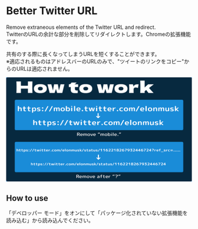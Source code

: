 # Better Twitter URL

Remove extraneous elements of the Twitter URL and redirect.  
TwitterのURLの余計な部分を削除してリダイレクトします。Chromeの拡張機能です。

共有のする際に長くなってしまうURLを短くすることができます。  
※適応されるものはアドレスバーのURLのみで、"ツイートのリンクをコピー"からのURLは適応されません。

![Howtowork](/howto.png) 

## How to use
「デベロッパー モード」をオンにして「パッケージ化されていない拡張機能を読み込む」から読み込んでください。  
